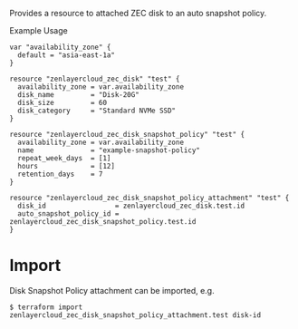 Provides a resource to attached ZEC disk to an auto snapshot policy.

Example Usage

```hcl
var "availability_zone" {
  default = "asia-east-1a"
}

resource "zenlayercloud_zec_disk" "test" {
  availability_zone = var.availability_zone
  disk_name         = "Disk-20G"
  disk_size         = 60
  disk_category     = "Standard NVMe SSD"
}

resource "zenlayercloud_zec_disk_snapshot_policy" "test" {
  availability_zone = var.availability_zone
  name              = "example-snapshot-policy"
  repeat_week_days  = [1]
  hours             = [12]
  retention_days    = 7
}

resource "zenlayercloud_zec_disk_snapshot_policy_attachment" "test" {
  disk_id                 = zenlayercloud_zec_disk.test.id
  auto_snapshot_policy_id = zenlayercloud_zec_disk_snapshot_policy.test.id
}
```

# Import

Disk Snapshot Policy attachment can be imported, e.g.

```
$ terraform import zenlayercloud_zec_disk_snapshot_policy_attachment.test disk-id
```
